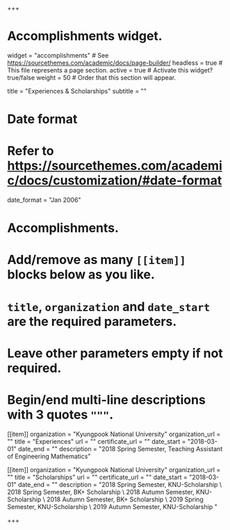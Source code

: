 +++
# Accomplishments widget.
widget = "accomplishments"  # See https://sourcethemes.com/academic/docs/page-builder/
headless = true  # This file represents a page section.
active = true  # Activate this widget? true/false
weight = 50  # Order that this section will appear.

title = "Experiences & Scholarships"
subtitle = ""

# Date format
#   Refer to https://sourcethemes.com/academic/docs/customization/#date-format
date_format = "Jan 2006"

# Accomplishments.
#   Add/remove as many `[[item]]` blocks below as you like.
#   `title`, `organization` and `date_start` are the required parameters.
#   Leave other parameters empty if not required.
#   Begin/end multi-line descriptions with 3 quotes `"""`.

[[item]]
  organization = "Kyungpook National University"
  organization_url = ""
  title = "Experiences"
  url = ""
  certificate_url = ""
  date_start = "2018-03-01"
  date_end = ""
  description = "2018 Spring Semester, Teaching Assistant of Engineering Mathematics"  

[[item]]
  organization = "Kyungpook National University"
  organization_url = ""
  title = "Scholarships"
  url = ""
  certificate_url = ""
  date_start = "2018-03-01"
  date_end = ""
  description = "2018 Spring Semester, KNU-Scholarship \ 2018 Spring Semester, BK+ Scholarship \ 2018 Autumn Semester, KNU-Scholarship \ 2018 Autumn Semester, BK+ Scholarship \ 2019 Spring Semester, KNU-Scholarship \ 2019 Autumn Semester, KNU-Scholarship \"

+++
